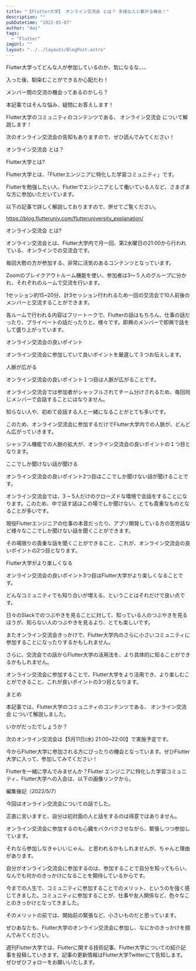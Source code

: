 ```yaml
---
title: "【Flutter大学】 オンライン交流会 とは？ 多様な人と繋がる機会！"
description: ""
pubDatetime: "2022-05-07"
author: "Aoi"
tags:
  - "Flutter"
imgUrl: ""
layout: "../../layouts/BlogPost.astro"
---
```




Flutter大学ってどんな人が参加しているのか、気になるな、、、





入った後、馴染むことができるか心配だわ！



メンバー間の交流の機会ってあるのかしら？




本記事ではそんな悩み、疑問にお答えします！



Flutter大学のコミュニティのコンテンツである、 オンライン交流会 について解説します！



次のオンライン交流会の告知もありますので、ぜひ読んでみてください！



オンライン交流会 とは？







Flutter大学とは?



Flutter大学とは、「Flutterエンジニアに特化した学習コミュニティ」です。



Flutterを勉強したい人、Flutterでエンジニアとして働いている人など、さまざまな方に参加いただいています。



以下の記事で詳しく解説しておりますので、併せてご覧ください。




https://blog.flutteruniv.com/flutteruniversity_explanation/




オンライン交流会 とは?



オンライン交流会とは、Flutter大学内で月一回、第2水曜日の21:00から行われている、オンラインでの交流会です。



毎回大勢の方が参加する、非常に活気のあるコンテンツとなっています。



Zoomのブレイクアウトルーム機能を使い、参加者は3〜５人のグループに分かれ、それぞれのルームで交流を行います。



1セッション約15~20分、計3セッション行われるため一回の交流会で10人前後のメンバーと交流することができます。



各ルームで行われる内容はフリートークで、Flutterの話はもちろん、仕事の話だったり、プライベートの話だったりと、様々です。即興のメンバーで即興で話をして盛り上がっています。



オンライン交流会の良いポイント







オンライン交流会に参加していて良いポイントを厳選して３つお伝えします。



人脈が広がる



オンライン交流会の良いポイント１つ目は人脈が広がることです。



オンライン交流会では参加者がシャッフルされてチーム分けされるため、毎回同じメンバーで会話することにはなりません。



知らない人や、初めて会話する人と一緒になることがとても多いです。



このため、オンライン交流会に参加するだけでFlutter大学内での人脈が、どんどん広がっていきます。



シャッフル機能での人脈の拡大が、オンライン交流会の良いポイントの１つ目となります。







ここでしか聞けない話が聞ける



オンライン交流会の良いポイント2つ目はここでしか聞けない話が聞けることです。



オンライン交流会では、3 ~ 5人だけのクローズドな環境で会話をすることになります。このため、中で話す話はこの場でしか聞けない、とても貴重なものとなることが多いです。



現役Flutterエンジニアの仕事の本音だったり、アプリ開発している方の苦労話など様々なここでしか聞けない話を聞くことができます。



その場限りの貴重な話を聞くことができること、これが、オンライン交流会の良いポイントの2つ目となります。



Flutter大学がより楽しくなる



オンライン交流会の良いポイント3つ目はFlutter大学がより楽しくなることです。



どんなコミュニティでも知り合いが増える、ということはそれだけで良い点です。



日々のSlackでのつぶやきを見ることに対して、知っている人のつぶやきを見るほうが、知らない人のつぶやきを見るより、とても楽しいです。



またオンライン交流会きっかけで、Flutter大学内のさらに小さいコミュニティに参加することになったりするかもしれません。



さらに、交流会での話からFlutter大学の活用法を、より具体的に知ることができるかもしれません。



オンライン交流会に参加することで、Flutter大学をより活用でき、より楽しむことができること、これが良いポイントの3つ目となります。



まとめ







本記事では、Flutter大学のコミュニティのコンテンツである、 オンライン交流会 について解説しました。



いかがだったでしょうか？



次のオンライン交流会は【5月11日(水) 21:00~22:00】で実施予定です。



今からFlutter大学に参加される方にぴったりの機会となっています。ぜひFlutter大学に入って、参加してみてください！




Flutterを一緒に学んでみませんか？Flutter エンジニアに特化した学習コミュニティ、Flutter大学への入会は、以下の画像リンクから。










編集後記（2022/5/7）




今回はオンライン交流会についての話でした。



正直に言いますと、自分は初対面の人と話をするのは得意ではありません。



オンライン交流会に参加するのも心臓をバクバクさせながら、緊張しつつ参加しています。



それなら参加しなきゃいいじゃん、と思われるかもしれませんが、ちゃんと理由があります。



自分がオンライン交流会に参加するのは、参加することで自分を知ってもらい、なんでも何かのきっかけになることを期待しているからです。



今までの人生で、コミュニティに参加することでのメリット、というのを強く感じてきました。コミュニティに参加することが、仕事や友人関係など、色々なことのきっかけとなってきました。



そのメリットの前では、開始前の緊張など、小さいものだと思っています。



ぜひあなたも、Flutter大学のオンライン交流会に参加し、なにかのきっかけを掴んでみてください。





週刊Flutter大学では、Flutterに関する技術記事、Flutter大学についての紹介記事を投稿していきます。記事の更新情報はFlutter大学Twitterにて告知します。ぜひぜひフォローをお願いいたします。

